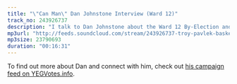 ```yaml
---
title: "\"Can Man\" Dan Johnstone Interview (Ward 12)"
track_no: 243926737
description: "I talk to Dan Johnstone about the Ward 12 By-Election and his policies"
mp3url: "http://feeds.soundcloud.com/stream/243926737-troy-pavlek-basket-of-yegs-001-ward12-can-man-dan-johnstone.mp3"
mp3size: 23790693
duration: "00:16:31"
---
```


To find out more about Dan and connect with him, check out [his campaign feed on YEGVotes.info](https://yegvotes.info/candidate/danjohnstone).
